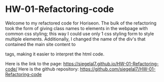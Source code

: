 # HW-01-Refactoring-code

Welcome to my refactored code for Horiseon. The bulk of the refactoring took the form of giving class names to elements in the webpage with common css styling; this way I could use only 1 css styling form to style multiple elements. Additionally, I changed the name of the div's that contained the main site content to <main> tags, making it easier to interpret the html code. 

Here is the link to the page: https://siegelal7.github.io/HW-01-Refactoring-code/
Here is the github repository: https://github.com/siegelal7/HW-01-Refactoring-code